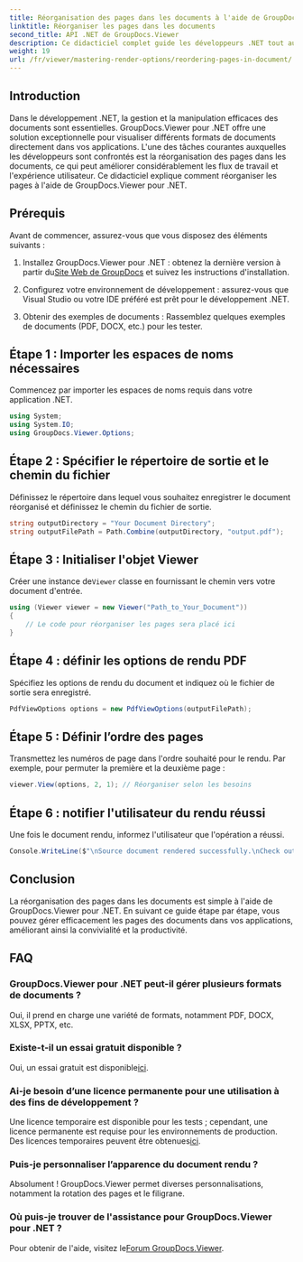```yaml
---
title: Réorganisation des pages dans les documents à l'aide de GroupDocs.Viewer pour .NET
linktitle: Réorganiser les pages dans les documents
second_title: API .NET de GroupDocs.Viewer
description: Ce didacticiel complet guide les développeurs .NET tout au long du processus de réorganisation des pages dans divers formats de documents à l'aide de GroupDocs.Viewer pour .NET.
weight: 19
url: /fr/viewer/mastering-render-options/reordering-pages-in-document/
---
```

## Introduction

Dans le développement .NET, la gestion et la manipulation efficaces des documents sont essentielles. GroupDocs.Viewer pour .NET offre une solution exceptionnelle pour visualiser différents formats de documents directement dans vos applications. L'une des tâches courantes auxquelles les développeurs sont confrontés est la réorganisation des pages dans les documents, ce qui peut améliorer considérablement les flux de travail et l'expérience utilisateur. Ce didacticiel explique comment réorganiser les pages à l'aide de GroupDocs.Viewer pour .NET.

## Prérequis

Avant de commencer, assurez-vous que vous disposez des éléments suivants :

1.  Installez GroupDocs.Viewer pour .NET : obtenez la dernière version à partir du[Site Web de GroupDocs](https://releases.groupdocs.com/viewer/net/) et suivez les instructions d'installation.
   
2. Configurez votre environnement de développement : assurez-vous que Visual Studio ou votre IDE préféré est prêt pour le développement .NET.

3. Obtenir des exemples de documents : Rassemblez quelques exemples de documents (PDF, DOCX, etc.) pour les tester.

## Étape 1 : Importer les espaces de noms nécessaires

Commencez par importer les espaces de noms requis dans votre application .NET.

```csharp
using System;
using System.IO;
using GroupDocs.Viewer.Options;
```

## Étape 2 : Spécifier le répertoire de sortie et le chemin du fichier

Définissez le répertoire dans lequel vous souhaitez enregistrer le document réorganisé et définissez le chemin du fichier de sortie.

```csharp
string outputDirectory = "Your Document Directory";
string outputFilePath = Path.Combine(outputDirectory, "output.pdf");
```

## Étape 3 : Initialiser l'objet Viewer

 Créer une instance de`Viewer` classe en fournissant le chemin vers votre document d'entrée.

```csharp
using (Viewer viewer = new Viewer("Path_to_Your_Document"))
{
    // Le code pour réorganiser les pages sera placé ici
}
```

## Étape 4 : définir les options de rendu PDF

Spécifiez les options de rendu du document et indiquez où le fichier de sortie sera enregistré.

```csharp
PdfViewOptions options = new PdfViewOptions(outputFilePath);
```

## Étape 5 : Définir l’ordre des pages

Transmettez les numéros de page dans l'ordre souhaité pour le rendu. Par exemple, pour permuter la première et la deuxième page :

```csharp
viewer.View(options, 2, 1); // Réorganiser selon les besoins
```

## Étape 6 : notifier l'utilisateur du rendu réussi

Une fois le document rendu, informez l'utilisateur que l'opération a réussi.

```csharp
Console.WriteLine($"\nSource document rendered successfully.\nCheck output in {outputDirectory}.");
```

## Conclusion

La réorganisation des pages dans les documents est simple à l'aide de GroupDocs.Viewer pour .NET. En suivant ce guide étape par étape, vous pouvez gérer efficacement les pages des documents dans vos applications, améliorant ainsi la convivialité et la productivité.

## FAQ

### GroupDocs.Viewer pour .NET peut-il gérer plusieurs formats de documents ?
Oui, il prend en charge une variété de formats, notamment PDF, DOCX, XLSX, PPTX, etc.

### Existe-t-il un essai gratuit disponible ?
 Oui, un essai gratuit est disponible[ici](https://releases.groupdocs.com/).

### Ai-je besoin d’une licence permanente pour une utilisation à des fins de développement ?
 Une licence temporaire est disponible pour les tests ; cependant, une licence permanente est requise pour les environnements de production. Des licences temporaires peuvent être obtenues[ici](https://purchase.groupdocs.com/temporary-license/).

### Puis-je personnaliser l’apparence du document rendu ?
Absolument ! GroupDocs.Viewer permet diverses personnalisations, notamment la rotation des pages et le filigrane.

### Où puis-je trouver de l'assistance pour GroupDocs.Viewer pour .NET ?
 Pour obtenir de l'aide, visitez le[Forum GroupDocs.Viewer](https://forum.groupdocs.com/c/viewer/9).